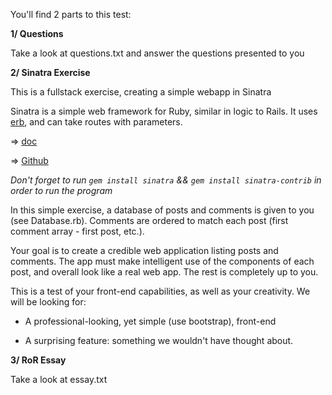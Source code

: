 You'll find 2 parts to this test:

**1/ Questions**

Take a look at questions.txt and answer the questions presented to you

**2/ Sinatra Exercise**

This is a fullstack exercise, creating a simple webapp in Sinatra

Sinatra is a simple web framework for Ruby, similar in logic to Rails. It uses [erb](http://www.stuartellis.eu/articles/erb/), and can take routes with parameters.

=> [doc](http://www.sinatrarb.com/)

=> [Github](https://github.com/sinatra/sinatra)

*Don't forget to run ```gem install sinatra``` && ```gem install sinatra-contrib``` in order to run the program*

In this simple exercise, a database of posts and comments is given to you (see Database.rb). Comments are ordered to match each post (first comment array - first post, etc.).

Your goal is to create a credible web application listing posts and comments. The app must make intelligent use of the components of each post, and overall look like a real web app. The rest is completely up to you.

This is a test of your front-end capabilities, as well as your creativity. We will be looking for:

- A professional-looking, yet simple (use bootstrap), front-end

- A surprising feature: something we wouldn't have thought about.

**3/ RoR Essay**

Take a look at essay.txt
